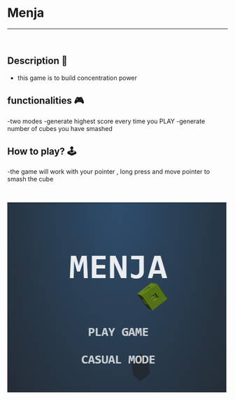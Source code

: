 # **Menja**

---

<br>

## **Description 📃**
- this game is to build concentration power

## **functionalities 🎮**
-two modes
-generate highest score every time you PLAY
-generate number of cubes you have smashed
<br>

## **How to play? 🕹️**
-the game will work with your pointer , long press and move pointer to smash the cube

<br>


![image](../../assets/images/Menja.png)

<br>
